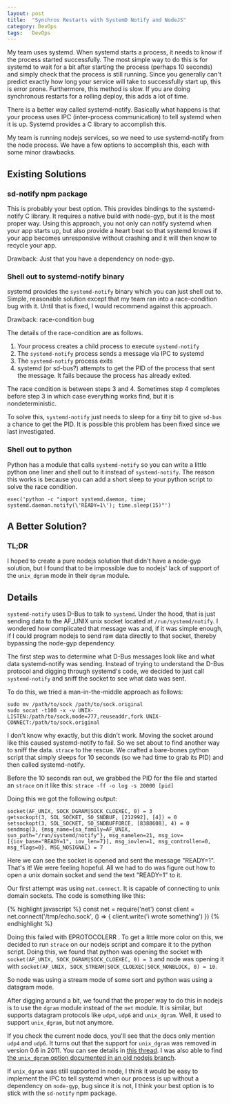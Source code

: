 ```yaml
---
layout: post
title:  "Synchros Restarts with SystemD Notify and NodeJS"
category: DevOps
tags:   DevOps
---
```

My team uses systemd. When systemd starts a process, it needs to know if the process started successfully. The most simple way to do this is for systemd to wait for a bit after starting the process (perhaps 10 seconds) and simply check that the process is still running. Since you generally can't predict exactly how long your service will take to successfully start up, this is error prone. Furthermore, this method is slow. If you are doing synchronous restarts for a rolling deploy, this adds a lot of time.

There is a better way called systemd-notify. Basically what happens is that your process uses IPC (inter-process communication) to tell systemd when it is up. Systemd provides a C library to accomplish this.

My team is running nodejs services, so we need to use systemd-notify from the node process. We have a few options to accomplish this, each with some minor drawbacks.

## Existing Solutions

### sd-notify npm package

This is probably your best option. This provides bindings to the systemd-notify C library. It requires a native build with node-gyp, but it is the most proper way. Using this approach, you not only can notify systemd when your app starts up, but also provide a heart beat so that systemd knows if your app becomes unresponsive without crashing and it will then know to recycle your app.

Drawback: Just that you have a dependency on node-gyp.

### Shell out to systemd-notify binary

systemd provides the `systemd-notify` binary which you can just shell out to. Simple, reasonable solution except that my team ran into a race-condition bug with it. Until that is fixed, I would recommend against this approach.

Drawback: race-condition bug

The details of the race-condition are as follows.

1. Your process creates a child process to execute `systemd-notify`
2. The `systemd-notify` process sends a message via IPC to systemd
3. The `systemd-notify` process exits
4. systemd (or sd-bus?) attempts to get the PID of the process that sent the message. It fails because the process has already exited.

The race condition is between steps 3 and 4. Sometimes step 4 completes before step 3 in which case everything works find, but it is nondeterministic.

To solve this, `systemd-notify` just needs to sleep for a tiny bit to give `sd-bus` a chance to get the PID. It is possible this problem has been fixed since we last investigated.

### Shell out to python

Python has a module that calls `systemd-notify` so you can write a little python one liner and shell out to it instead of `systemd-notify`. The reason this works is because you can add a short sleep to your python script to solve the race condition.

```
exec('python -c "import systemd.daemon, time; systemd.daemon.notify(\'READY=1\'); time.sleep(15)"')
```

## A Better Solution?

### TL;DR

I hoped to create a pure nodejs solution that didn't have a node-gyp solution, but I found that to be impossible due to nodejs' lack of support of the `unix_dgram` mode in their `dgram` module.

## Details

`systemd-notify` uses D-Bus to talk to `systemd`. Under the hood, that is just sending data to the AF_UNIX unix socket located at `/run/systemd/notify`. I wondered how complicated that message was and, if it was simple enough, if I could program nodejs to send raw data directly to that socket, thereby bypassing the node-gyp dependency.

The first step was to determine what D-Bus messages look like and what data systemd-notify was sending. Instead of trying to understand the D-Bus protocol and digging through systemd's code, we decided to just call `systemd-notify` and sniff the socket to see what data was sent.

To do this, we tried a man-in-the-middle approach as follows:

```
sudo mv /path/to/sock /path/to/sock.original
sudo socat -t100 -x -v UNIX-LISTEN:/path/to/sock,mode=777,reuseaddr,fork UNIX-CONNECT:/path/to/sock.original
```

I don't know why exactly, but this didn't work. Moving the socket around like this caused systemd-notify to fail. So we set about to find another way to sniff the data. `strace` to the rescue. We crafted a bare-bones python script that simply sleeps for 10 seconds (so we had time to grab its PID) and then called systemd-notify.

Before the 10 seconds ran out, we grabbed the PID for the file and started an `strace` on it like this: `strace -ff -o log -s 20000 [pid]`

Doing this we got the following output:

```
socket(AF_UNIX, SOCK_DGRAM|SOCK_CLOEXEC, 0) = 3
getsockopt(3, SOL_SOCKET, SO_SNDBUF, [212992], [4]) = 0
setsockopt(3, SOL_SOCKET, SO_SNDBUFFORCE, [8388608], 4) = 0
sendmsg(3, {msg_name={sa_family=AF_UNIX, sun_path="/run/systemd/notify"}, msg_namelen=21, msg_iov=[{iov_base="READY=1", iov_len=7}], msg_iovlen=1, msg_controllen=0, msg_flags=0}, MSG_NOSIGNAL) = 7
```

Here we can see the socket is opened and sent the message "READY=1". That's it! We were feeling hopeful. All we had to do was figure out how to open a unix domain socket and send the text "READY=1" to it.

Our first attempt was using `net.connect`. It is capable of connecting to unix domain sockets. The code is something like this:

{% highlight javascript %}
const net = require('net')
const client = net.connect('/tmp/echo.sock', () => {
  client.write('i wrote something')
})
{% endhighlight %}

Doing this failed with EPROTOCOLERR . To get a little more color on this, we decided to run `strace` on our nodejs script and compare it to the python script. Doing this, we found that python was opening the socket with `socket(AF_UNIX, SOCK_DGRAM|SOCK_CLOEXEC, 0) = 3` and node was opening it with `socket(AF_UNIX, SOCK_STREAM|SOCK_CLOEXEC|SOCK_NONBLOCK, 0) = 10`.

So node was using a stream mode of some sort and python was using a datagram mode.

After digging around a bit, we found that the proper way to do this in nodejs is to use the `dgram` module instead of the `net` module. It is similar, but supports datagram protocols like `udp4`, `udp6` and `unix_dgram`. Well, it used to support `unix_dgram`, but not anymore.

If you check the current node docs, you'll see that the docs only mention `udp4` and `udp6`. It turns out that the support for `unix_dgram` was removed in version 0.6 in 2011. You can see details in [this thread](https://groups.google.com/forum/#!topic/nodejs/iCzhcuxGP1I). I was also able to find [the `unix_dgram` option documented in an old nodejs branch](https://github.com/openwebos/nodejs/blob/master/doc/api/dgram.markdown).

If `unix_dgram` was still supported in node, I think it would be easy to implement the IPC to tell systemd when our process is up without a dependency on `node-gyp`, bug since it is not, I think your best option is to stick with the `sd-notify` npm package.
